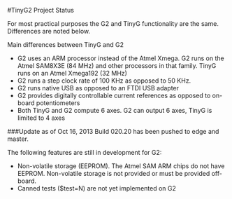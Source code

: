 #TinyG2 Project Status

For most practical purposes the G2 and TinyG functionality are the same. Differences are noted below.

Main differences between TinyG and G2
* G2 uses an ARM processor instead of the Atmel Xmega. G2 runs on the Atmel SAM8X3E (84 MHz) and other processors in that family. TinyG runs on an Atmel Xmega192 (32 MHz)
* G2 runs a step clock rate of 100 KHz as opposed to 50 KHz.
* G2 runs native USB as opposed to an FTDI USB adapter
* G2 provides digitally controllable current references as opposed to on-board potentiometers
* Both TinyG and G2 compute 6 axes. G2 can output 6 axes, TinyG is limited to 4 axes

###Update as of Oct 16, 2013
Build 020.20 has been pushed to edge and master. 

The following features are still in development for G2:
* Non-volatile storage (EEPROM). The Atmel SAM ARM chips do not have EEPROM. Non-volatile storage is not provided or must be provided off-board.
* Canned tests ($test=N) are not yet implemented on G2
